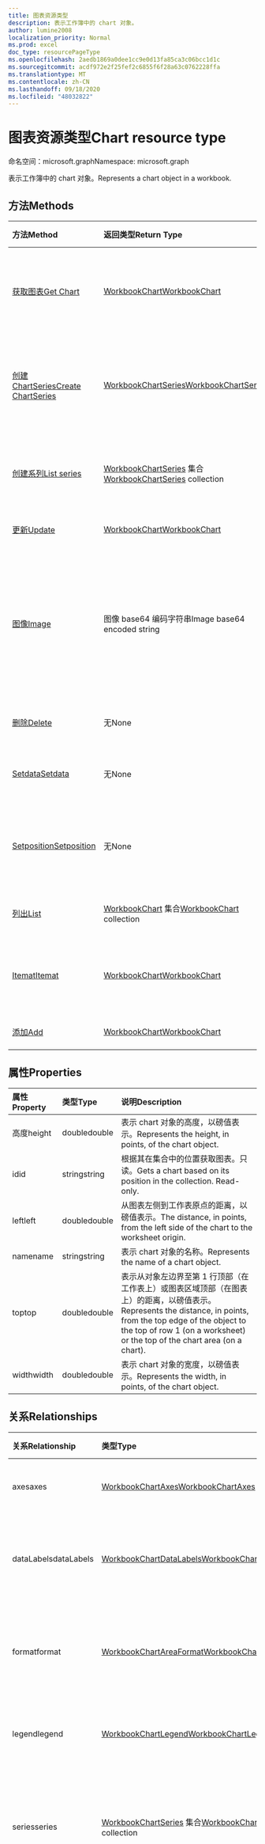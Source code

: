 ```yaml
---
title: 图表资源类型
description: 表示工作簿中的 chart 对象。
author: lumine2008
localization_priority: Normal
ms.prod: excel
doc_type: resourcePageType
ms.openlocfilehash: 2aedb1869a0dee1cc9e0d13fa85ca3c06bcc1d1c
ms.sourcegitcommit: acdf972e2f25fef2c6855f6f28a63c0762228ffa
ms.translationtype: MT
ms.contentlocale: zh-CN
ms.lasthandoff: 09/18/2020
ms.locfileid: "48032822"
---
```

# <a name="chart-resource-type"></a><span data-ttu-id="823ba-103">图表资源类型</span><span class="sxs-lookup"><span data-stu-id="823ba-103">Chart resource type</span></span>

<span data-ttu-id="823ba-104">命名空间：microsoft.graph</span><span class="sxs-lookup"><span data-stu-id="823ba-104">Namespace: microsoft.graph</span></span>

<span data-ttu-id="823ba-105">表示工作簿中的 chart 对象。</span><span class="sxs-lookup"><span data-stu-id="823ba-105">Represents a chart object in a workbook.</span></span>


## <a name="methods"></a><span data-ttu-id="823ba-106">方法</span><span class="sxs-lookup"><span data-stu-id="823ba-106">Methods</span></span>

| <span data-ttu-id="823ba-107">方法</span><span class="sxs-lookup"><span data-stu-id="823ba-107">Method</span></span>           | <span data-ttu-id="823ba-108">返回类型</span><span class="sxs-lookup"><span data-stu-id="823ba-108">Return Type</span></span>    |<span data-ttu-id="823ba-109">说明</span><span class="sxs-lookup"><span data-stu-id="823ba-109">Description</span></span>|
|:---------------|:--------|:----------|
|[<span data-ttu-id="823ba-110">获取图表</span><span class="sxs-lookup"><span data-stu-id="823ba-110">Get Chart</span></span>](../api/chart-get.md) | [<span data-ttu-id="823ba-111">WorkbookChart</span><span class="sxs-lookup"><span data-stu-id="823ba-111">WorkbookChart</span></span>](chart.md) |<span data-ttu-id="823ba-112">读取 chart 对象的属性和关系。</span><span class="sxs-lookup"><span data-stu-id="823ba-112">Read properties and relationships of chart object.</span></span>|
|[<span data-ttu-id="823ba-113">创建 ChartSeries</span><span class="sxs-lookup"><span data-stu-id="823ba-113">Create ChartSeries</span></span>](../api/chart-post-series.md) |[<span data-ttu-id="823ba-114">WorkbookChartSeries</span><span class="sxs-lookup"><span data-stu-id="823ba-114">WorkbookChartSeries</span></span>](chartseries.md)| <span data-ttu-id="823ba-115">通过发布到序列集合创建新的 ChartSeries。</span><span class="sxs-lookup"><span data-stu-id="823ba-115">Create a new ChartSeries by posting to the series collection.</span></span>|
|[<span data-ttu-id="823ba-116">创建系列</span><span class="sxs-lookup"><span data-stu-id="823ba-116">List series</span></span>](../api/chart-list-series.md) |<span data-ttu-id="823ba-117">[WorkbookChartSeries](chartseries.md) 集合</span><span class="sxs-lookup"><span data-stu-id="823ba-117">[WorkbookChartSeries](chartseries.md) collection</span></span>| <span data-ttu-id="823ba-118">获取 ChartSeries 对象集合。</span><span class="sxs-lookup"><span data-stu-id="823ba-118">Get a ChartSeries object collection.</span></span>|
|[<span data-ttu-id="823ba-119">更新</span><span class="sxs-lookup"><span data-stu-id="823ba-119">Update</span></span>](../api/chart-update.md) | [<span data-ttu-id="823ba-120">WorkbookChart</span><span class="sxs-lookup"><span data-stu-id="823ba-120">WorkbookChart</span></span>](chart.md)   |<span data-ttu-id="823ba-121">更新 Chart 对象。</span><span class="sxs-lookup"><span data-stu-id="823ba-121">Update Chart object.</span></span> |
|[<span data-ttu-id="823ba-122">图像</span><span class="sxs-lookup"><span data-stu-id="823ba-122">Image</span></span>](../api/chart-image.md)|<span data-ttu-id="823ba-123">图像 base64 编码字符串</span><span class="sxs-lookup"><span data-stu-id="823ba-123">Image base64 encoded string</span></span>|<span data-ttu-id="823ba-124">通过缩放图表适应指定的尺寸，将图表呈现为 base64 编码的图像。</span><span class="sxs-lookup"><span data-stu-id="823ba-124">Renders the chart as a base64-encoded image by scaling the chart to fit the specified dimensions.</span></span>|
|[<span data-ttu-id="823ba-125">删除</span><span class="sxs-lookup"><span data-stu-id="823ba-125">Delete</span></span>](../api/chart-delete.md)|<span data-ttu-id="823ba-126">无</span><span class="sxs-lookup"><span data-stu-id="823ba-126">None</span></span>|<span data-ttu-id="823ba-127">删除 chart 对象。</span><span class="sxs-lookup"><span data-stu-id="823ba-127">Deletes the chart object.</span></span>|
|[<span data-ttu-id="823ba-128">Setdata</span><span class="sxs-lookup"><span data-stu-id="823ba-128">Setdata</span></span>](../api/chart-setdata.md)|<span data-ttu-id="823ba-129">无</span><span class="sxs-lookup"><span data-stu-id="823ba-129">None</span></span>|<span data-ttu-id="823ba-130">重置图表的源数据。</span><span class="sxs-lookup"><span data-stu-id="823ba-130">Resets the source data for the chart.</span></span>|
|[<span data-ttu-id="823ba-131">Setposition</span><span class="sxs-lookup"><span data-stu-id="823ba-131">Setposition</span></span>](../api/chart-setposition.md)|<span data-ttu-id="823ba-132">无</span><span class="sxs-lookup"><span data-stu-id="823ba-132">None</span></span>|<span data-ttu-id="823ba-133">相对于工作表上的单元格放置图表。</span><span class="sxs-lookup"><span data-stu-id="823ba-133">Positions the chart relative to cells on the worksheet.</span></span>|
|[<span data-ttu-id="823ba-134">列出</span><span class="sxs-lookup"><span data-stu-id="823ba-134">List</span></span>](../api/chart-list.md) | <span data-ttu-id="823ba-135">[WorkbookChart](chart.md) 集合</span><span class="sxs-lookup"><span data-stu-id="823ba-135">[WorkbookChart](chart.md) collection</span></span> |<span data-ttu-id="823ba-136">获取 chart 对象集合。</span><span class="sxs-lookup"><span data-stu-id="823ba-136">Get chart object collection.</span></span> |
|[<span data-ttu-id="823ba-137">Itemat</span><span class="sxs-lookup"><span data-stu-id="823ba-137">Itemat</span></span>](../api/chartcollection-itemat.md)|[<span data-ttu-id="823ba-138">WorkbookChart</span><span class="sxs-lookup"><span data-stu-id="823ba-138">WorkbookChart</span></span>](chart.md)|<span data-ttu-id="823ba-139">根据其在集合中的位置获取图表。</span><span class="sxs-lookup"><span data-stu-id="823ba-139">Gets a chart based on its position in the collection.</span></span>|
|[<span data-ttu-id="823ba-140">添加</span><span class="sxs-lookup"><span data-stu-id="823ba-140">Add</span></span>](../api/chartcollection-add.md)|[<span data-ttu-id="823ba-141">WorkbookChart</span><span class="sxs-lookup"><span data-stu-id="823ba-141">WorkbookChart</span></span>](chart.md)|<span data-ttu-id="823ba-142">创建新图表。</span><span class="sxs-lookup"><span data-stu-id="823ba-142">Creates a new chart.</span></span>|

## <a name="properties"></a><span data-ttu-id="823ba-143">属性</span><span class="sxs-lookup"><span data-stu-id="823ba-143">Properties</span></span>
| <span data-ttu-id="823ba-144">属性</span><span class="sxs-lookup"><span data-stu-id="823ba-144">Property</span></span>     | <span data-ttu-id="823ba-145">类型</span><span class="sxs-lookup"><span data-stu-id="823ba-145">Type</span></span>   |<span data-ttu-id="823ba-146">说明</span><span class="sxs-lookup"><span data-stu-id="823ba-146">Description</span></span>|
|:---------------|:--------|:----------|
|<span data-ttu-id="823ba-147">高度</span><span class="sxs-lookup"><span data-stu-id="823ba-147">height</span></span>|<span data-ttu-id="823ba-148">double</span><span class="sxs-lookup"><span data-stu-id="823ba-148">double</span></span>|<span data-ttu-id="823ba-149">表示 chart 对象的高度，以磅值表示。</span><span class="sxs-lookup"><span data-stu-id="823ba-149">Represents the height, in points, of the chart object.</span></span>|
|<span data-ttu-id="823ba-150">id</span><span class="sxs-lookup"><span data-stu-id="823ba-150">id</span></span>|<span data-ttu-id="823ba-151">string</span><span class="sxs-lookup"><span data-stu-id="823ba-151">string</span></span>|<span data-ttu-id="823ba-p101">根据其在集合中的位置获取图表。只读。</span><span class="sxs-lookup"><span data-stu-id="823ba-p101">Gets a chart based on its position in the collection. Read-only.</span></span>|
|<span data-ttu-id="823ba-154">left</span><span class="sxs-lookup"><span data-stu-id="823ba-154">left</span></span>|<span data-ttu-id="823ba-155">double</span><span class="sxs-lookup"><span data-stu-id="823ba-155">double</span></span>|<span data-ttu-id="823ba-156">从图表左侧到工作表原点的距离，以磅值表示。</span><span class="sxs-lookup"><span data-stu-id="823ba-156">The distance, in points, from the left side of the chart to the worksheet origin.</span></span>|
|<span data-ttu-id="823ba-157">name</span><span class="sxs-lookup"><span data-stu-id="823ba-157">name</span></span>|<span data-ttu-id="823ba-158">string</span><span class="sxs-lookup"><span data-stu-id="823ba-158">string</span></span>|<span data-ttu-id="823ba-159">表示 chart 对象的名称。</span><span class="sxs-lookup"><span data-stu-id="823ba-159">Represents the name of a chart object.</span></span>|
|<span data-ttu-id="823ba-160">top</span><span class="sxs-lookup"><span data-stu-id="823ba-160">top</span></span>|<span data-ttu-id="823ba-161">double</span><span class="sxs-lookup"><span data-stu-id="823ba-161">double</span></span>|<span data-ttu-id="823ba-162">表示从对象左边界至第 1 行顶部（在工作表上）或图表区域顶部（在图表上）的距离，以磅值表示。</span><span class="sxs-lookup"><span data-stu-id="823ba-162">Represents the distance, in points, from the top edge of the object to the top of row 1 (on a worksheet) or the top of the chart area (on a chart).</span></span>|
|<span data-ttu-id="823ba-163">width</span><span class="sxs-lookup"><span data-stu-id="823ba-163">width</span></span>|<span data-ttu-id="823ba-164">double</span><span class="sxs-lookup"><span data-stu-id="823ba-164">double</span></span>|<span data-ttu-id="823ba-165">表示 chart 对象的宽度，以磅值表示。</span><span class="sxs-lookup"><span data-stu-id="823ba-165">Represents the width, in points, of the chart object.</span></span>|

## <a name="relationships"></a><span data-ttu-id="823ba-166">关系</span><span class="sxs-lookup"><span data-stu-id="823ba-166">Relationships</span></span>
| <span data-ttu-id="823ba-167">关系</span><span class="sxs-lookup"><span data-stu-id="823ba-167">Relationship</span></span> | <span data-ttu-id="823ba-168">类型</span><span class="sxs-lookup"><span data-stu-id="823ba-168">Type</span></span>   |<span data-ttu-id="823ba-169">说明</span><span class="sxs-lookup"><span data-stu-id="823ba-169">Description</span></span>|
|:---------------|:--------|:----------|
|<span data-ttu-id="823ba-170">axes</span><span class="sxs-lookup"><span data-stu-id="823ba-170">axes</span></span>|[<span data-ttu-id="823ba-171">WorkbookChartAxes</span><span class="sxs-lookup"><span data-stu-id="823ba-171">WorkbookChartAxes</span></span>](chartaxes.md)|<span data-ttu-id="823ba-p102">表示图表坐标轴。只读。</span><span class="sxs-lookup"><span data-stu-id="823ba-p102">Represents chart axes. Read-only.</span></span>|
|<span data-ttu-id="823ba-174">dataLabels</span><span class="sxs-lookup"><span data-stu-id="823ba-174">dataLabels</span></span>|[<span data-ttu-id="823ba-175">WorkbookChartDataLabels</span><span class="sxs-lookup"><span data-stu-id="823ba-175">WorkbookChartDataLabels</span></span>](chartdatalabels.md)|<span data-ttu-id="823ba-p103">表示图表上的数据标签。只读。</span><span class="sxs-lookup"><span data-stu-id="823ba-p103">Represents the datalabels on the chart. Read-only.</span></span>|
|<span data-ttu-id="823ba-178">format</span><span class="sxs-lookup"><span data-stu-id="823ba-178">format</span></span>|[<span data-ttu-id="823ba-179">WorkbookChartAreaFormat</span><span class="sxs-lookup"><span data-stu-id="823ba-179">WorkbookChartAreaFormat</span></span>](chartareaformat.md)|<span data-ttu-id="823ba-p104">封装图表区域的格式属性。只读。</span><span class="sxs-lookup"><span data-stu-id="823ba-p104">Encapsulates the format properties for the chart area. Read-only.</span></span>|
|<span data-ttu-id="823ba-182">legend</span><span class="sxs-lookup"><span data-stu-id="823ba-182">legend</span></span>|[<span data-ttu-id="823ba-183">WorkbookChartLegend</span><span class="sxs-lookup"><span data-stu-id="823ba-183">WorkbookChartLegend</span></span>](chartlegend.md)|<span data-ttu-id="823ba-p105">表示图表的图例。只读。</span><span class="sxs-lookup"><span data-stu-id="823ba-p105">Represents the legend for the chart. Read-only.</span></span>|
|<span data-ttu-id="823ba-186">series</span><span class="sxs-lookup"><span data-stu-id="823ba-186">series</span></span>|<span data-ttu-id="823ba-187">[WorkbookChartSeries](chartseries.md) 集合</span><span class="sxs-lookup"><span data-stu-id="823ba-187">[WorkbookChartSeries](chartseries.md) collection</span></span>|<span data-ttu-id="823ba-p106">表示单个系列或图表中的系列集合。只读。</span><span class="sxs-lookup"><span data-stu-id="823ba-p106">Represents either a single series or collection of series in the chart. Read-only.</span></span>|
|<span data-ttu-id="823ba-190">职位</span><span class="sxs-lookup"><span data-stu-id="823ba-190">title</span></span>|[<span data-ttu-id="823ba-191">WorkbookChartTitle</span><span class="sxs-lookup"><span data-stu-id="823ba-191">WorkbookChartTitle</span></span>](charttitle.md)|<span data-ttu-id="823ba-p107">表示指定图表的标题，包括标题的文本、可见性、位置和格式。只读。</span><span class="sxs-lookup"><span data-stu-id="823ba-p107">Represents the title of the specified chart, including the text, visibility, position and formating of the title. Read-only.</span></span>|
|<span data-ttu-id="823ba-194">worksheet</span><span class="sxs-lookup"><span data-stu-id="823ba-194">worksheet</span></span>|[<span data-ttu-id="823ba-195">WorkbookWorksheet</span><span class="sxs-lookup"><span data-stu-id="823ba-195">WorkbookWorksheet</span></span>](worksheet.md)|<span data-ttu-id="823ba-196">包含当前 chart 的 worksheet 对象。</span><span class="sxs-lookup"><span data-stu-id="823ba-196">The worksheet containing the current chart.</span></span> <span data-ttu-id="823ba-197">只读。</span><span class="sxs-lookup"><span data-stu-id="823ba-197">Read-only.</span></span>|

## <a name="json-representation"></a><span data-ttu-id="823ba-198">JSON 表示形式</span><span class="sxs-lookup"><span data-stu-id="823ba-198">JSON representation</span></span>

<span data-ttu-id="823ba-199">下面是资源的 JSON 表示形式。</span><span class="sxs-lookup"><span data-stu-id="823ba-199">Here is a JSON representation of the resource.</span></span>

<!--{
  "blockType": "resource",
  "optionalProperties": [],
  "keyProperty": "id",
  "baseType": "microsoft.graph.entity",
  "@odata.type": "microsoft.graph.workbookChart"
}-->

```json
{
  "height": 1024,
  "id": "string",
  "left": 1024,
  "name": "string",
  "top": 1024,
  "width": 1024
}

```

<!-- uuid: 8fcb5dbc-d5aa-4681-8e31-b001d5168d79
2015-10-25 14:57:30 UTC -->
<!-- {
  "type": "#page.annotation",
  "description": "Chart resource",
  "keywords": "",
  "section": "documentation",
  "tocPath": ""
}-->

